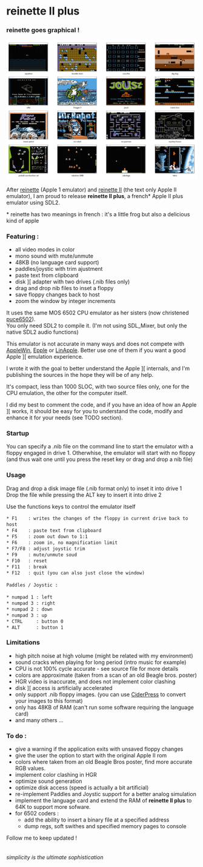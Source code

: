 # reinette II plus

### reinette goes graphical !

![screenshots](screenshots.png)

After [reinette](https://github.com/ArthurFerreira2/reinette) (Apple 1 emulator) and [reinette II](https://github.com/ArthurFerreira2/reinette-II) (the text only Apple II emulator), I am proud to release **reinette II plus**, a french\* Apple II plus emulator using SDL2.

\* reinette has two meanings in french : it's a little frog but also a delicious kind of apple

### Featuring :

* all video modes in color
* mono sound with mute/unmute
* 48KB (no language card support)
* paddles/joystic with trim ajustment
* paste text from clipboard
* disk ][ adapter with two drives (.nib files only)
* drag and drop nib files to inset a floppy
* save floppy changes back to host
* zoom the window by integer increments


It uses the same MOS 6502 CPU emulator as her sisters (now christened [puce6502](https://github.com/ArthurFerreira2/puce6502)).\
You only need SDL2 to compile it. (I'm not using SDL_Mixer, but only the native SDL2 audio functions)


This emulator is not accurate in many ways and does not compete with
[AppleWin](https://github.com/AppleWin/AppleWin), [Epple](https://github.com/cmosher01/Epple-II) or [LinApple](https://github.com/linappleii/linapple). Better use one of them if you want a good Apple ][ emulation experience.

I wrote it with the goal to better understand the Apple ][ internals, and I'm publishing the sources in the hope they will be of any help.

It's compact, less than 1000 SLOC, with two source files only, one for the CPU emulation, the other for the computer itself.

I did my best to comment the code, and if you have an idea of how an Apple ][ works, it should be easy for you to understand the code, modify and enhance it for your needs (see TODO section).


### Startup

  You can specify a .nib file on the command line to start the emulator with a floppy engaged in drive 1. Otherwhise, the emulator will start with no floppy (and thus wait one until you press the reset key or drag and drop a nib file)


### Usage

Drag and drop a disk image file (.nib format only) to inset it into drive 1\
Drop the file while pressing the ALT key to insert it into drive 2

Use the functions keys to control the emulator itself
```
* F1    : writes the changes of the floppy in current drive back to host
* F4    : paste text from clipboard
* F5    : zoom out down to 1:1
* F6    : zoom in, no magnification limit
* F7/F8 : adjust joystic trim
* F9    : mute/unmute soud
* F10   : reset
* F11   : break
* F12   : quit (you can also just close the window)

Paddles / Joystic :

* numpad 1 : left
* numpad 3 : right
* numpad 2 : down
* numpad 3 : up
* CTRL     : button 0
* ALT      : button 1
```

### Limitations

* high pitch noise at high volume (might be related with my environment)
* sound cracks when playing for long period (intro music for example)
* CPU is not 100% cycle accurate - see source file for more details
* colors are approximate (taken from a scan of an old Beagle bros. poster)
* HGR video is inaccurate, and does not implement color clashing
* disk ][ access is artificially accelerated
* only support .nib floppy images. (you can use [CiderPress](https://github.com/fadden/ciderpress) to convert your images to this format)
* only has 48KB of RAM (can't run some software requiring the language card)
* and many others ...


### To do :

* give a warning if the application exits with unsaved floppy changes
* give the user the option to start with the original Apple II rom
* colors where taken from an old Beagle Bros poster, find more accurate RGB values.
* implement color clashing in HGR
* optimize sound generation
* optimize disk access (speed is actually a bit artificial)
* re-implement Paddles and Joystic support for a better analog simulation
* implement the language card and  extend the RAM of **reinette II plus** to 64K to support more sofware.
* for 6502 coders :
  * add the ability to insert a binary file at a specified address
  * dump regs, soft swithes and specified memory pages to console

Follow me to keep updated !
\
\
\
*simplicity is the ultimate sophistication*
